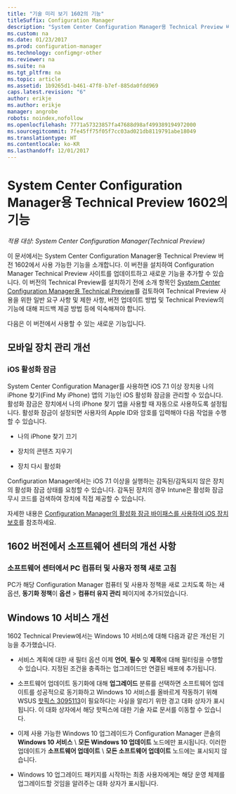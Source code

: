 ```yaml
---
title: "기술 미리 보기 1602의 기능"
titleSuffix: Configuration Manager
description: "System Center Configuration Manager용 Technical Preview 버전 1602에서 사용 가능한 기능에 대해 알아봅니다."
ms.custom: na
ms.date: 01/23/2017
ms.prod: configuration-manager
ms.technology: configmgr-other
ms.reviewer: na
ms.suite: na
ms.tgt_pltfrm: na
ms.topic: article
ms.assetid: 1b9265d1-b461-47f8-b7ef-885da0fdd969
caps.latest.revision: "6"
author: erikje
ms.author: erikje
manager: angrobe
robots: noindex,nofollow
ms.openlocfilehash: 7771a57323857fa47688d98af499389194972000
ms.sourcegitcommit: 7fe45ff75f05f7cc03ad021db8119791abe18049
ms.translationtype: HT
ms.contentlocale: ko-KR
ms.lasthandoff: 12/01/2017
---
```

# <a name="capabilities-in-technical-preview-1602-for-system-center-configuration-manager"></a>System Center Configuration Manager용 Technical Preview 1602의 기능

*적용 대상: System Center Configuration Manager(Technical Preview)*

이 문서에서는 System Center Configuration Manager용 Technical Preview 버전 1602에서 사용 가능한 기능을 소개합니다. 이 버전을 설치하여 Configuration Manager Technical Preview 사이트를 업데이트하고 새로운 기능을 추가할 수 있습니다. 이 버전의 Technical Preview를 설치하기 전에 소개 항목인 [System Center Configuration Manager용 Technical Preview](../../core/get-started/technical-preview.md)를 검토하여 Technical Preview 사용을 위한 일반 요구 사항 및 제한 사항, 버전 업데이트 방법 및 Technical Preview의 기능에 대해 피드백 제공 방법 등에 익숙해져야 합니다.  

 다음은 이 버전에서 사용할 수 있는 새로운 기능입니다.  

##  <a name="BKMK_MDM"></a> 모바일 장치 관리 개선  

### <a name="ios-activation-lock"></a>iOS 활성화 잠금  
 System Center Configuration Manager를 사용하면 iOS 7.1 이상 장치용 나의 iPhone 찾기(Find My iPhone) 앱의 기능인 iOS 활성화 잠금을 관리할 수 있습니다. 활성화 잠금은 장치에서 나의 iPhone 찾기 앱을 사용할 때 자동으로 사용하도록 설정됩니다. 활성화 잠금이 설정되면 사용자의 Apple ID와 암호를 입력해야 다음 작업을 수행할 수 있습니다.  

-   나의 iPhone 찾기 끄기  

-   장치의 콘텐츠 지우기  

-   장치 다시 활성화  

 Configuration Manager에서는 iOS 7.1 이상을 실행하는 감독된/감독되지 않은 장치의 활성화 잠금 상태를 요청할 수 있습니다. 감독된 장치의 경우 Intune은 활성화 잠금 무시 코드를 검색하여 장치에 직접 제공할 수 있습니다.  

 자세한 내용은 [Configuration Manager의 활성화 잠금 바이패스를 사용하여 iOS 장치 보호](/sccm/mdm/deploy-use/manage-ios-activation-lock)를 참조하세요.  

##  <a name="BKMK_SC1601"></a> 1602 버전에서 소프트웨어 센터의 개선 사항  

### <a name="refresh-pc-machine-and-user-policy-from-software-center"></a>소프트웨어 센터에서 PC 컴퓨터 및 사용자 정책 새로 고침  
 PC가 해당 Configuration Manager 컴퓨터 및 사용자 정책을 새로 고치도록 하는 새 옵션, **동기화 정책**이 **옵션** > **컴퓨터 유지 관리** 페이지에 추가되었습니다.  

##  <a name="BKMK_Win10Servicing"></a> Windows 10 서비스 개선  
 1602 Technical Preview에서는 Windows 10 서비스에 대해 다음과 같은 개선된 기능을 추가했습니다.  

-   서비스 계획에 대한 새 필터 옵션  이제 **언어**, **필수** 및 **제목**에 대해 필터링을 수행할 수 있습니다. 지정된 조건을 충족하는 업그레이드만 연결된 배포에 추가됩니다.  

-   소프트웨어 업데이트 동기화에 대해 **업그레이드** 분류를 선택하면 소프트웨어 업데이트를 성공적으로 동기화하고 Windows 10 서비스를 올바르게 작동하기 위해 WSUS [핫픽스 3095113](https://support.microsoft.com/kb/3095113)이 필요하다는 사실을 알리기 위한 경고 대화 상자가 표시됩니다.  이 대화 상자에서 해당 핫픽스에 대한 기술 자료 문서를 이동할 수 있습니다.  

-   이제 사용 가능한 Windows 10 업그레이드가 Configuration Manager 콘솔의 **Windows 10 서비스** \ **모든 Windows 10 업데이트** 노드에만 표시됩니다. 이러한 업데이트가 **소프트웨어 업데이트** \ **모든 소프트웨어 업데이트** 노드에는 표시되지 않습니다.  

-   Windows 10 업그레이드 패키지를 시작하는 최종 사용자에게는 해당 운영 체제를 업그레이드할 것임을 알려주는 대화 상자가 표시됩니다.  
